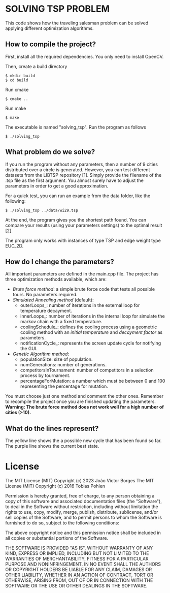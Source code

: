 # SOLVING TSP PROBLEM

This code shows how the traveling salesman problem can be solved applying different optimization algorithms.



## How to compile the project?

First, install all the required dependencies. You only need to install OpenCV.

Then, create a build directory
```
$ mkdir build
$ cd build
```

Run cmake
```
$ cmake ..
```

Run make
```
$ make
```

The executable is named "solving_tsp". Run the 
program as follows
```
$ ./solving_tsp
```
## What problem do we solve?

If you run the program without any parameters, then a number of 9 cities distributed
over a circle is generated. However, you can test different datasets from the LIBTSP repository [1]. 
Simply provide the filename of the .tsp file as the first argument. You 
almost surely have to adjust the parameters in order to get a good approximation.

For a quick test, you can run an example from the data folder, like the following:
```
$ ./solving_tsp ../data/wi29.tsp
```
At the end, the program gives you the shortest path found.
You can compare your results (using your parameters settings) to the optimal result [2]. 

The program only works with instances of type TSP and edge weight type EUC_2D. 

## How do I change the parameters?

All important parameters are defined in the main.cpp file. 
The project has three optimization methods available, which are:
* _Brute force method_: a simple brute force code that tests all possible tours. No parameters required.
* _Simulated Annealing method_ (default):
  * outerLoops_: number of iterations in the external loop for temperature decayment.
  * innerLoops_: number of iterations in the internal loop for simulate the markov chain with a fixed temperature.
  * coolingSchedule_: defines the cooling process using a geometric cooling method with an _initial temperature_ and _decayment factor_ as parameters.
  * notificationCycle_: represents the screen update cycle for notifying the GUI.
* _Genetic Algorithm method_:
  * populationSize: size of population.
  * numGenerations: number of generations.
  * competitorsInTournament: number of competitors in a selection process by tournament.
  * percentageForMutation: a number which must be between 0 and 100 representing the percentage for mutation. 
  
You must choose just one method and comment the other ones. 
Remember to recompile the project once you are finished updating the parameters.
**Warning: The brute force method does not work well for a high number of cities (>10).**

## What do the lines represent?

The yellow line shows the a possible new cycle that has been found so far. The purple
line shows the current best state. 

# License
The MIT License (MIT) Copyright (c) 2023 João Victor Borges
The MIT License (MIT) Copyright (c) 2016 Tobias Pohlen

Permission is hereby granted, free of charge, to any person obtaining a copy of this software and associated documentation files (the "Software"), to deal in the Software without restriction, including without limitation the rights to use, copy, modify, merge, publish, distribute, sublicense, and/or sell copies of the Software, and to permit persons to whom the Software is furnished to do so, subject to the following conditions:

The above copyright notice and this permission notice shall be included in all copies or substantial portions of the Software.

THE SOFTWARE IS PROVIDED "AS IS", WITHOUT WARRANTY OF ANY KIND, EXPRESS OR IMPLIED, INCLUDING BUT NOT LIMITED TO THE WARRANTIES OF MERCHANTABILITY, FITNESS FOR A PARTICULAR PURPOSE AND NONINFRINGEMENT. IN NO EVENT SHALL THE AUTHORS OR COPYRIGHT HOLDERS BE LIABLE FOR ANY CLAIM, DAMAGES OR OTHER LIABILITY, WHETHER IN AN ACTION OF CONTRACT, TORT OR OTHERWISE, ARISING FROM, OUT OF OR IN CONNECTION WITH THE SOFTWARE OR THE USE OR OTHER DEALINGS IN THE SOFTWARE.

